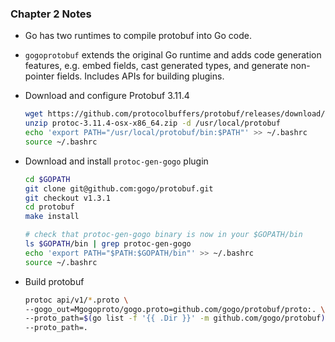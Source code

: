 ### Chapter 2 Notes

- Go has two runtimes to compile protobuf into Go code.
- `gogoprotobuf` extends the original Go runtime and adds code generation features, e.g. embed fields, cast generated types, and generate non-pointer fields. Includes APIs for building plugins.
- Download and configure Protobuf 3.11.4
    ```bash
    wget https://github.com/protocolbuffers/protobuf/releases/download/v3.11.4/protoc-3.11.4-osx-x86_64.zip
    unzip protoc-3.11.4-osx-x86_64.zip -d /usr/local/protobuf
    echo 'export PATH="/usr/local/protobuf/bin:$PATH"' >> ~/.bashrc
    source ~/.bashrc
    ```

- Download and install `protoc-gen-gogo` plugin
    ```bash
    cd $GOPATH
    git clone git@github.com:gogo/protobuf.git
    git checkout v1.3.1
    cd protobuf
    make install

    # check that protoc-gen-gogo binary is now in your $GOPATH/bin
    ls $GOPATH/bin | grep protoc-gen-gogo
    echo 'export PATH="$PATH:$GOPATH/bin"' >> ~/.bashrc
    source ~/.bashrc
    ```

- Build protobuf
    ```bash
    protoc api/v1/*.proto \
    --gogo_out=Mgogoproto/gogo.proto=github.com/gogo/protobuf/proto:. \
    --proto_path=$(go list -f '{{ .Dir }}' -m github.com/gogo/protobuf) \
    --proto_path=.
    ```
